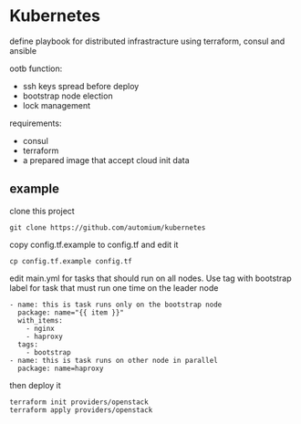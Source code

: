 # Kubernetes

define playbook for distributed infrastracture using terraform, consul and ansible

ootb function:
- ssh keys spread before deploy
- bootstrap node election
- lock management

requirements:
- consul
- terraform
- a prepared image that accept cloud init data

## example

clone this project

```
git clone https://github.com/automium/kubernetes
```

copy config.tf.example to config.tf and edit it
```
cp config.tf.example config.tf
```

edit main.yml for tasks that should run on all nodes. Use tag with bootstrap label for task that must run one time on the leader node
```
- name: this is task runs only on the bootstrap node
  package: name="{{ item }}"
  with_items:
    - nginx
    - haproxy
  tags:
    - bootstrap
- name: this is task runs on other node in parallel
  package: name=haproxy
```

then deploy it
```
terraform init providers/openstack
terraform apply providers/openstack
```
